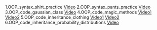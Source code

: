 
1.OOP_syntax_shirt_practice [Video](https://youtu.be/Y8ZVw1LHI8E)
2.OOP_syntax_pants_practice [Video](https://youtu.be/NcgDIWm6iBA)
3.OOP_code_gaussian_class [Video](https://youtu.be/N-5I0d1zJHI)
4.OOP_code_magic_methods [Video1](https://youtu.be/9dEsv1aNUEE) [Video2](https://youtu.be/oDuXThOqans)
5.OOP_code_inheritance_clothing [Video1](https://youtu.be/1gsrxUwPI40) [Video2](https://youtu.be/uWT-HIHBjv0)
6.OOP_code_inheritance_probability_distributions [Video](https://youtu.be/XS4LQn1VA3U)
